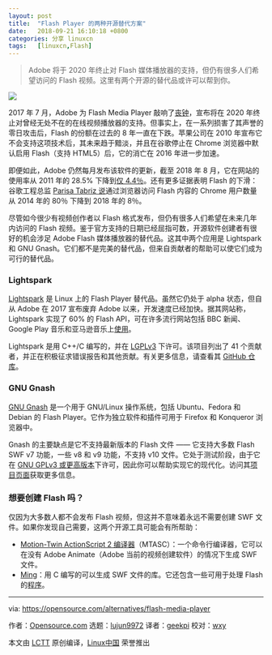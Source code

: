 ```yaml
---
layout: post
title:	"Flash Player 的两种开源替代方案"
date:	2018-09-21 16:10:18 +0800 
categories:	分享 linuxcn 
tags:	[linuxcn,Flash]
---
```




> 
> Adobe 将于 2020 年终止对 Flash 媒体播放器的支持，但仍有很多人们希望访问的 Flash 视频。这里有两个开源的替代品或许可以帮到你。
> 
> 
> 


![](/Asserts/Images//attachment/album/201809/21/161024gdcpdc7v70v7w37i.png)


2017 年 7 月，Adobe 为 Flash Media Player 敲响了[丧钟](https://theblog.adobe.com/adobe-flash-update/)，宣布将在 2020 年终止对曾经无处不在的在线视频播放器的支持。但事实上，在一系列损害了其声誉的零日攻击后，Flash 的份额在过去的 8 年一直在下跌。苹果公司在 2010 年宣布它不会支持这项技术后，其未来趋于黯淡，并且在谷歌停止在 Chrome 浏览器中默认启用 Flash（支持 HTML5）后，它的消亡在 2016 年进一步加速。


即便如此，Adobe 仍然每月发布该软件的更新，截至 2018 年 8 月，它在网站的使用率从 2011 年的 28.5% 下降到[仅 4.4％](https://w3techs.com/technologies/details/cp-flash/all/all)。还有更多证据表明 Flash 的下滑：谷歌工程总监 [Parisa Tabriz 说](https://www.bleepingcomputer.com/news/security/google-chrome-flash-usage-declines-from-80-percent-in-2014-to-under-8-percent-today/)通过浏览器访问 Flash 内容的 Chrome 用户数量从 2014 年的 80％ 下降到 2018 年的 8％。


尽管如今很少有视频创作者以 Flash 格式发布，但仍有很多人们希望在未来几年内访问的 Flash 视频。鉴于官方支持的日期已经屈指可数，开源软件创建者有很好的机会涉足 Adobe Flash 媒体播放器的替代品。这其中两个应用是 Lightspark 和 GNU Gnash。它们都不是完美的替代品，但来自贡献者的帮助可以使它们成为可行的替代品。


### Lightspark


[Lightspark](http://lightspark.github.io/) 是 Linux 上的 Flash Player 替代品。虽然它仍处于 alpha 状态，但自从 Adobe 在 2017 宣布废弃 Adobe 以来，开发速度已经加快。据其网站称，Lightspark 实现了 60% 的 Flash API，可在许多流行网站包括 BBC 新闻、Google Play 音乐和亚马逊音乐上[使用](https://github.com/lightspark/lightspark/wiki/Site-Support)。


Lightspark 是用 C++/C 编写的，并在 [LGPLv3](https://github.com/lightspark/lightspark/blob/master/COPYING) 下许可。该项目列出了 41 个贡献者，并正在积极征求错误报告和其他贡献。有关更多信息，请查看其 [GitHub 仓库](https://github.com/lightspark/lightspark/wiki/Site-Support)。


### GNU Gnash


[GNU Gnash](https://www.gnu.org/software/gnash/) 是一个用于 GNU/Linux 操作系统，包括 Ubuntu、Fedora 和 Debian 的 Flash Player。它作为独立软件和插件可用于 Firefox 和 Konqueror 浏览器中。


Gnash 的主要缺点是它不支持最新版本的 Flash 文件 —— 它支持大多数 Flash SWF v7 功能，一些 v8 和 v9 功能，不支持 v10 文件。它处于测试阶段，由于它在 [GNU GPLv3 或更高版本](http://www.gnu.org/licenses/gpl-3.0.html)下许可，因此你可以帮助实现它的现代化。访问其[项目页面](http://savannah.gnu.org/projects/gnash/)获取更多信息。


### 想要创建 Flash 吗？


仅因为大多数人都不会发布 Flash 视频，但这并不意味着永远不需要创建 SWF 文件。如果你发现自己需要，这两个开源工具可能会有所帮助：


* [Motion-Twin ActionScript 2 编译器](http://tech.motion-twin.com/mtasc.html)（MTASC）：一个命令行编译器，它可以在没有 Adobe Animate（Adobe 当前的视频创建软件）的情况下生成 SWF 文件。
* [Ming](http://www.libming.org/)：用 C 编写的可以生成 SWF 文件的库。它还包含一些可用于处理 Flash 的[程序](http://www.libming.org/WhatsIncluded)。




---


via: <https://opensource.com/alternatives/flash-media-player>


作者：[Opensource.com](https://opensource.com) 选题：[lujun9972](https://github.com/lujun9972) 译者：[geekpi](https://github.com/geekpi) 校对：[wxy](https://github.com/wxy)


本文由 [LCTT](https://github.com/LCTT/TranslateProject) 原创编译，[Linux中国](https://linux.cn/) 荣誉推出
